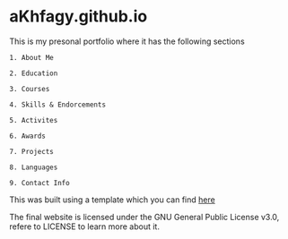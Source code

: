 # aKhfagy.github.io
This is my presonal portfolio where it has the following sections

    1. About Me

    2. Education
    
    3. Courses
    
    4. Skills & Endorcements
    
    5. Activites
    
    6. Awards
    
    7. Projects
    
    8. Languages
    
    9. Contact Info

This was built using a template which you can find [here](https://www.bootstrapzero.com/bootstrap-template/landing-zero-free-bootstrap-theme)

The final website is licensed under the GNU General Public License v3.0, refere to LICENSE to learn more about it.

